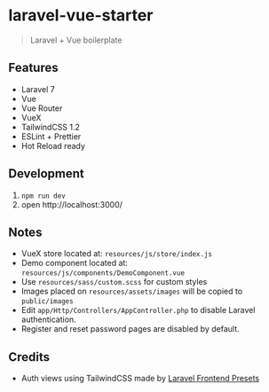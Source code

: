 # laravel-vue-starter
> Laravel + Vue boilerplate

## Features
* Laravel 7
* Vue
* Vue Router
* VueX
* TailwindCSS 1.2
* ESLint + Prettier
* Hot Reload ready

## Development
1. `npm run dev`
2. open http://localhost:3000/

## Notes
* VueX store located at: `resources/js/store/index.js`
* Demo component located at: `resources/js/components/DemoComponent.vue`
* Use `resources/sass/custom.scss` for custom styles
* Images placed on `resources/assets/images` will be copied to `public/images`
* Edit `app/Http/Controllers/AppController.php` to disable Laravel authentication.
* Register and reset password pages are disabled by default.

## Credits
* Auth views using TailwindCSS made by [Laravel Frontend Presets](https://github.com/laravel-frontend-presets/tailwindcss)